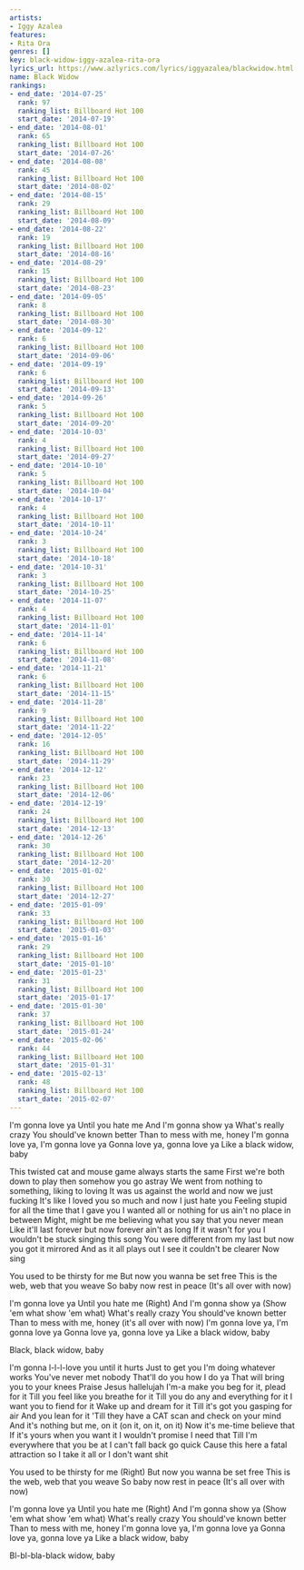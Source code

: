 ```yaml
---
artists:
- Iggy Azalea
features:
- Rita Ora
genres: []
key: black-widow-iggy-azalea-rita-ora
lyrics_url: https://www.azlyrics.com/lyrics/iggyazalea/blackwidow.html
name: Black Widow
rankings:
- end_date: '2014-07-25'
  rank: 97
  ranking_list: Billboard Hot 100
  start_date: '2014-07-19'
- end_date: '2014-08-01'
  rank: 65
  ranking_list: Billboard Hot 100
  start_date: '2014-07-26'
- end_date: '2014-08-08'
  rank: 45
  ranking_list: Billboard Hot 100
  start_date: '2014-08-02'
- end_date: '2014-08-15'
  rank: 29
  ranking_list: Billboard Hot 100
  start_date: '2014-08-09'
- end_date: '2014-08-22'
  rank: 19
  ranking_list: Billboard Hot 100
  start_date: '2014-08-16'
- end_date: '2014-08-29'
  rank: 15
  ranking_list: Billboard Hot 100
  start_date: '2014-08-23'
- end_date: '2014-09-05'
  rank: 8
  ranking_list: Billboard Hot 100
  start_date: '2014-08-30'
- end_date: '2014-09-12'
  rank: 6
  ranking_list: Billboard Hot 100
  start_date: '2014-09-06'
- end_date: '2014-09-19'
  rank: 6
  ranking_list: Billboard Hot 100
  start_date: '2014-09-13'
- end_date: '2014-09-26'
  rank: 5
  ranking_list: Billboard Hot 100
  start_date: '2014-09-20'
- end_date: '2014-10-03'
  rank: 4
  ranking_list: Billboard Hot 100
  start_date: '2014-09-27'
- end_date: '2014-10-10'
  rank: 5
  ranking_list: Billboard Hot 100
  start_date: '2014-10-04'
- end_date: '2014-10-17'
  rank: 4
  ranking_list: Billboard Hot 100
  start_date: '2014-10-11'
- end_date: '2014-10-24'
  rank: 3
  ranking_list: Billboard Hot 100
  start_date: '2014-10-18'
- end_date: '2014-10-31'
  rank: 3
  ranking_list: Billboard Hot 100
  start_date: '2014-10-25'
- end_date: '2014-11-07'
  rank: 4
  ranking_list: Billboard Hot 100
  start_date: '2014-11-01'
- end_date: '2014-11-14'
  rank: 6
  ranking_list: Billboard Hot 100
  start_date: '2014-11-08'
- end_date: '2014-11-21'
  rank: 6
  ranking_list: Billboard Hot 100
  start_date: '2014-11-15'
- end_date: '2014-11-28'
  rank: 9
  ranking_list: Billboard Hot 100
  start_date: '2014-11-22'
- end_date: '2014-12-05'
  rank: 16
  ranking_list: Billboard Hot 100
  start_date: '2014-11-29'
- end_date: '2014-12-12'
  rank: 23
  ranking_list: Billboard Hot 100
  start_date: '2014-12-06'
- end_date: '2014-12-19'
  rank: 24
  ranking_list: Billboard Hot 100
  start_date: '2014-12-13'
- end_date: '2014-12-26'
  rank: 30
  ranking_list: Billboard Hot 100
  start_date: '2014-12-20'
- end_date: '2015-01-02'
  rank: 30
  ranking_list: Billboard Hot 100
  start_date: '2014-12-27'
- end_date: '2015-01-09'
  rank: 33
  ranking_list: Billboard Hot 100
  start_date: '2015-01-03'
- end_date: '2015-01-16'
  rank: 29
  ranking_list: Billboard Hot 100
  start_date: '2015-01-10'
- end_date: '2015-01-23'
  rank: 31
  ranking_list: Billboard Hot 100
  start_date: '2015-01-17'
- end_date: '2015-01-30'
  rank: 37
  ranking_list: Billboard Hot 100
  start_date: '2015-01-24'
- end_date: '2015-02-06'
  rank: 44
  ranking_list: Billboard Hot 100
  start_date: '2015-01-31'
- end_date: '2015-02-13'
  rank: 48
  ranking_list: Billboard Hot 100
  start_date: '2015-02-07'
---
```



I'm gonna love ya
Until you hate me
And I'm gonna show ya
What's really crazy
You should've known better
Than to mess with me, honey
I'm gonna love ya, I'm gonna love ya
Gonna love ya, gonna love ya
Like a black widow, baby


This twisted cat and mouse game always starts the same
First we're both down to play then somehow you go astray
We went from nothing to something, liking to loving
It was us against the world and now we just fucking
It's like I loved you so much and now I just hate you
Feeling stupid for all the time that I gave you
I wanted all or nothing for us ain't no place in between
Might, might be me believing what you say that you never mean
Like it'll last forever but now forever ain't as long
If it wasn't for you I wouldn't be stuck singing this song
You were different from my last but now you got it mirrored
And as it all plays out I see it couldn't be clearer
Now sing


You used to be thirsty for me
But now you wanna be set free
This is the web, web that you weave
So baby now rest in peace (It's all over with now)


I'm gonna love ya
Until you hate me (Right)
And I'm gonna show ya (Show 'em what show 'em what)
What's really crazy
You should've known better
Than to mess with me, honey (it's all over with now)
I'm gonna love ya, I'm gonna love ya
Gonna love ya, gonna love ya
Like a black widow, baby

Black, black widow, baby


I'm gonna l-l-l-love you until it hurts
Just to get you I'm doing whatever works
You've never met nobody
That'll do you how I do ya
That will bring you to your knees
Praise Jesus hallelujah
I'm-a make you beg for it, plead for it
Till you feel like you breathe for it
Till you do any and everything for it
I want you to fiend for it
Wake up and dream for it
Till it's got you gasping for air
And you lean for it
'Till they have a CAT scan and check on your mind
And it's nothing but me, on it (on it, on it, on it)
Now it's me-time believe that
If it's yours when you want it
I wouldn't promise I need that
Till I'm everywhere that you be at
I can't fall back go quick
Cause this here a fatal attraction so I take it all or I don't want shit


You used to be thirsty for me (Right)
But now you wanna be set free
This is the web, web that you weave
So baby now rest in peace (It's all over with now)


I'm gonna love ya
Until you hate me (Right)
And I'm gonna show ya (Show 'em what show 'em what)
What's really crazy
You should've known better
Than to mess with me, honey
I'm gonna love ya, I'm gonna love ya
Gonna love ya, gonna love ya
Like a black widow, baby

Bl-bl-bla-black widow, baby



